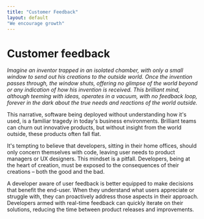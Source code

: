 ```yaml
---
title: "Customer Feedback"
layout: default
"We encourage growth"
---
```


# Customer feedback

*Imagine an inventor trapped in an isolated chamber, with only a small window to send out his creations to the outside world. Once the invention passes through, the window shuts, offering no glimpse of the world beyond or any indication of how his invention is received. This brilliant mind, although teeming with ideas, operates in a vacuum, with no feedback loop, forever in the dark about the true needs and reactions of the world outside.*

This narrative, software being deployed without understanding how it's used, is a familiar tragedy in today's business environments. Brilliant teams can churn out innovative products, but without insight from the world outside, these products often fall flat.

It's tempting to believe that developers, sitting in their home offices, should only concern themselves with code, leaving user needs to product managers or UX designers. This mindset is a pitfall. Developers, being at the heart of creation, must be exposed to the consequences of their creations – both the good and the bad.

A developer aware of user feedback is better equipped to make decisions that benefit the end-user. When they understand what users appreciate or struggle with, they can proactively address those aspects in their approach. Developers armed with real-time feedback can quickly iterate on their solutions, reducing the time between product releases and improvements.
